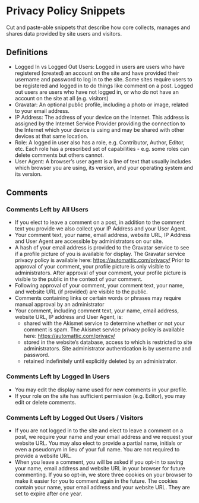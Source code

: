 # Privacy Policy Snippets

Cut and paste-able snippets that describe how core collects, manages and shares data provided by site users and visitors.

## Definitions

* Logged In vs Logged Out Users: Logged in users are users who have registered (created) an account on the site and have provided their username and password to log in to the site. Some sites require users to be registered and logged in to do things like comment on a post. Logged out users are users who have not logged in, or who do not have an account on the site
at all (e.g. visitors)
* Gravatar: An optional public profile, including a photo or image, related to your email address.
* IP Address: The address of your device on the Internet.  This address is assigned by the Internet Service Provider providing the connection to the Internet which your device is using and may be shared with other devices at that same location.
* Role: A logged in user also has a role, e.g. Contributor, Author, Editor, etc. Each role has a prescribed set of capabilities - e.g. some roles can delete comments but others cannot.
* User Agent: A browser’s user agent is a line of text that usually includes which browser you are using, its version, and your operating system and its version.

## Comments

### Comments Left by All Users

* If you elect to leave a comment on a post, in addition to the comment text you provide we also collect your IP Address and your User Agent.
* Your comment text, your name, email address, website URL, IP Address and User Agent are accessible by administrators on our site.
* A hash of your email address is provided to the Gravatar service to see if a profile picture of you is available for display. The Gravatar service privacy policy is available here: https://automattic.com/privacy/ Prior to approval of your comment, your profile picture is only visible to administrators. After approval of your comment, your profile picture is visible to the public in the context of your comment.
* Following approval of your comment, your comment text, your name, and website URL (if provided) are visible to the public.
* Comments containing links or certain words or phrases may require manual approval by an administrator
* Your comment, including comment text, your name, email address, website URL, IP address and User Agent, is:
  * shared with the Akismet service to determine whether or not your comment is spam. The Akismet service privacy policy is available here: https://automattic.com/privacy/
  * stored in the website’s database, access to which is restricted to site administrators. Site administrator authentication is by username and password.
  * retained indefinitely until explicitly deleted by an administrator.

### Comments Left by Logged In Users

* You may edit the display name used for new comments in your profile.
* If your role on the site has sufficient permission (e.g. Editor), you may edit or delete comments.

### Comments Left by Logged Out Users / Visitors

* If you are not logged in to the site and elect to leave a comment on a post, we require your name and your email address and we request your website URL. You may also elect to provide a partial name, initials or even a pseudonym in lieu of your full name. You are not required to provide a website URL.
* When you leave a comment, you will be asked if you opt-in to saving your name, email address and website URL in your browser for future commenting. If you so opt-in, we store three cookies on your browser to make it easier for you to comment again in the future. The cookies contain your name, your email address and your website URL. They are set to expire after one year.
